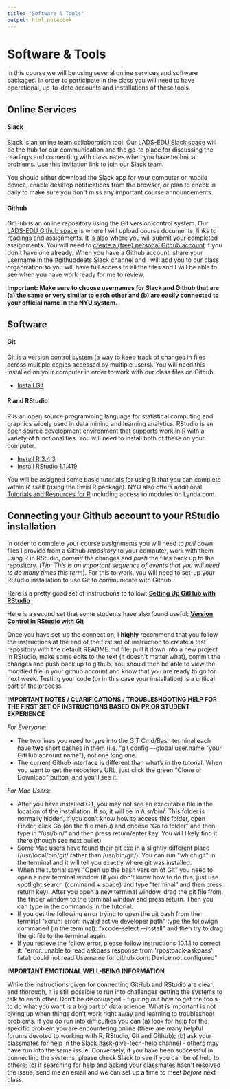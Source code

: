 ```yaml
---
title: "Software & Tools"
output: html_notebook
---
```


# Software & Tools
In this course we will be using several online services and software packages. In order to participate in the class you will need to have operational, up-to-date accounts and installations of these tools.

## Online Services

#### Slack
Slack is an online team collaboration tool. Our [LADS-EDU Slack space](https://ladsedu.slack.com) will be the hub for our communication and the go-to place for discussing the readings and connecting with classmates when you have technical problems. Use this [invitation link](https://join.slack.com/t/ladsedu/shared_invite/enQtNTM5NTk2NjQ1NTU0LTQxYmExYWExNTg2MjgzODVlM2FlODlkNzJhOWM1MTdlMzI5ZDY3MTI4OTA0OWZhNGIzNGY2YmQ1ZDhiMTM1NTg) to join our Slack team. 

You should either download the Slack app for your computer or mobile device, enable desktop notifications from the browser, or plan to check in daily to make sure you don't miss any important course announcements.

#### Github
GitHub is an online repository using the Git version control system. Our [LADS-EDU Github space](https://github.com/learninganalytics-datascience-edu) is where I will upload course documents, links to readings and assignments. It is also where you will submit your completed assignments. You will need to [create a (free) personal Github account](https://github.com/join?source=header) if you don't have one already. When you have a Github account, share your username in the #githubdeets Slack channel and I will add you to our class organization so you will have full access to all the files and I will be able to see when you have work ready for me to review.

**Important: Make sure to choose usernames for Slack and Github that are (a) the same or very similar to each other and (b) are easily connected to your official name in the NYU system.**

## Software

#### Git
Git is a version control system (a way to keep track of changes in files across multiple copies accessed by multiple users). You will need this installed on your computer in order to work with our class files on Github.

  + [Install Git](https://git-scm.com/downloads)
  
#### R and RStudio
R is an open source programming language for statistical computing and graphics widely used in data mining and learning analytics. RStudio is an open source development environment that supports work in R with a variety of functionalities. You will need to install both of these on your computer.

  + [Install R 3.4.3](https://cran.rstudio.com/)
  + [Install RStudio 1.1.419](https://www.rstudio.com/)

You will be assigned some basic tutorials for using R that you can complete within R itself (using the Swirl R package). NYU also offers additional [Tutorials and Resources for R](http://guides.nyu.edu/r) including access to modules on Lynda.com.
  
## Connecting your Github account to your RStudio installation 
In order to complete your course assignments you will need to *pull* down files I provide from a Github *repository* to your computer, work with them using R in RStudio, *commit* the changes and *push* the files back up to the repository. (*Tip: This is an important sequence of events that you will need to do many times this term*). For this to work, you will need to set-up your RStudio installation to use Git to communicate with Github. 

Here is a pretty good set of instructions to follow: **[Setting Up GitHub with RStudio](http://www.molecularecologist.com/2013/11/using-github-with-r-and-rstudio/)**

Here is a second set that some students have also found useful: **[Version Control in RStudio with Git](https://support.rstudio.com/hc/en-us/articles/200532077-Version-Control-with-Git-and-SVN)**

Once you have set-up the connection, I **highly** recommend that you follow the instructions at the end of the first set of instruction to create a test repository with the default README.md file, pull it down into a new project in RStudio, make some edits to the text (it doesn't matter what), commit the changes and push back up to github. You should then be able to view the modified file in your github account and know that you are ready to go for next week. Testing your code (or in this case your installation) is a critical part of the process.

**IMPORTANT NOTES / CLARIFICATIONS / TROUBLESHOOTING HELP FOR THE FIRST SET OF INSTRUCTIONS BASED ON PRIOR STUDENT EXPERIENCE** 

*For Everyone:*

  + The two lines you need to type into the GIT Cmd/Bash terminal each have **two** short dashes in them (i.e. "git config –-global user.name "your GitHub account name"), not one long one.
  + The current Github interface is different than what’s in the tutorial. When you want to get the repository URL, just click the green “Clone or Download” button, and you’ll see it. 
  
*For Mac Users:*
  
  + After you have installed Git, you may not see an executable file in the location of the installation. If so, it will be in /usr/bin/. This folder is normally hidden, if you don’t know how to access this folder, open Finder, click Go (on the file menu) and choose “Go to folder” and then type in “/usr/bin/” and then press return/enter key. You will likely find it there (though see next bullet)
  + Some Mac users have found their git exe in a slightly different place (/usr/local/bin/git/ rather than /usr/bin/git/). You can run "which git" in the terminal and it will tell you exactly where git was installed. 
  + When the tutorial says “Open up the bash version of Git” you need to open a new terminal window (if you don’t know how to do this, just use spotlight search (command + space) and type “terminal” and then press return key). After you open a new terminal window, drag the git file from the finder window to the terminal window and press return. Then you can type in the commands in the tutorial.
  + If you get the following error trying to open the git bash from the terminal "xcrun: error: invalid active developer path" type the followign commaned (in the terminal): "xcode-select --install" and then try to drag the git file to the terminal again.
  + If you recieve the follow error, please follow instructions [10.1.1](http://ohi-science.org/manual/#rpostback-askpass-error) to correct it:  "error: unable to read askpass response from 'rpostback-askpass' fatal: could not read Username for github.com: Device not configured"
 
  
**IMPORTANT EMOTIONAL WELL-BEING INFORMATION**

While the instructions given for connecting GitHub and RStudio are clear and thorough, it is still possible to run into challenges getting the systems to talk to each other. Don't be discouraged -  figuring out how to get the tools to do what you want is a big part of data science. What is important is not giving up when things don't work right away and learning to troubleshoot problems. If you do run into difficulties you can (a) look for help for the specific problem you are encountering online (there are many helpful forums devoted to working with R, RStudio, Git and Github); (b) ask your classmates for help in the [Slack #ask-give-tech-help channel](https://ladsedu.slack.com/messages/ask-give-tech-help/) - others may have run into the same issue. Conversely, if you have been successful in connecting the systems, please check Slack to see if you can be of help to others; (c) if searching for help and asking your classmates hasn't resolved the issue, send me an email and we can set up a time to meet *before* next class. 
